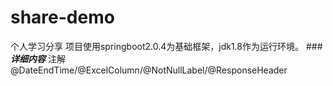 # share-demo
个人学习分享
项目使用springboot2.0.4为基础框架，jdk1.8作为运行环境。
###***详细内容***
注解
@DateEndTime/@ExcelColumn/@NotNullLabel/@ResponseHeader

